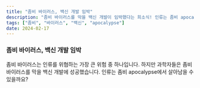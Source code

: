 ```yaml
---
title: "좀비 바이러스, 백신 개발 임박"
description: "좀비 바이러스를 막을 백신 개발이 임박했다는 희소식! 인류는 좀비 apocalypse에서 살아남을 수 있을까?"
tags: ["좀비", "바이러스", "백신", "apocalypse"]
date: 2024-02-17
---
```


### 좀비 바이러스, 백신 개발 임박

좀비 바이러스는 인류를 위협하는 가장 큰 위험 중 하나입니다.
하지만 과학자들은 좀비 바이러스를 막을 백신 개발에 성공했습니다.
인류는 좀비 apocalypse에서 살아남을 수 있을까요?
